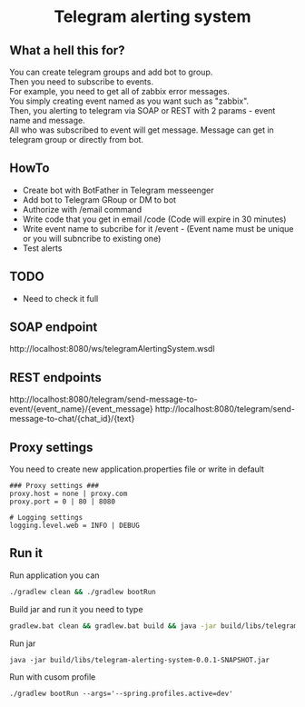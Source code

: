 <div align="center">
    <h1>Telegram alerting system</h1>
</div>

## What a hell this for?
You can create telegram groups and add bot to group.  
Then you need to subscribe to events.  
For example, you need to get all of zabbix error messages.  
You simply creating event named as you want such as "zabbix".  
Then, you alerting to telegram via SOAP or REST with 2 params - event name and message.  
All who was subscribed to event will get message. Message can get in telegram group or directly from bot.

## HowTo
- Create bot with BotFather in Telegram messeenger
- Add bot to Telegram GRoup or DM to bot
- Authorize with /email command
- Write code that you get in email /code (Code will expire in 30 minutes)
- Write event name to subcribe for it /event - (Event name must be unique or you will subncribe to existing one)
- Test alerts

## TODO
- Need to check it full

## SOAP endpoint
http://localhost:8080/ws/telegramAlertingSystem.wsdl

## REST endpoints
http://localhost:8080/telegram/send-message-to-event/{event_name}/{event_message}
http://localhost:8080/telegram/send-message-to-chat/{chat_id}/{text}

## Proxy settings
You need to create new application.properties file or write in default 
```
### Proxy settings ###
proxy.host = none | proxy.com
proxy.port = 0 | 80 | 8080

# Logging settings
logging.level.web = INFO | DEBUG
```

## Run it
Run application you can
```sh
./gradlew clean && ./gradlew bootRun
```

Build jar and run it you need to  type
```sh
gradlew.bat clean && gradlew.bat build && java -jar build/libs/telegram-alerting-system-0.1.0.jar
```
Run jar
```
java -jar build/libs/telegram-alerting-system-0.0.1-SNAPSHOT.jar  
```
Run with cusom profile
```
./gradlew bootRun --args='--spring.profiles.active=dev'
```
